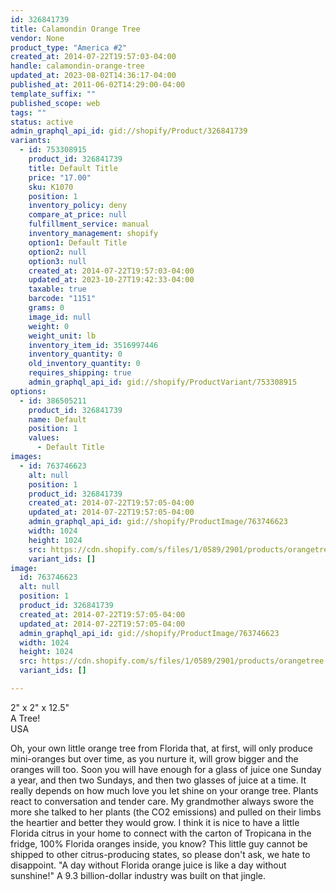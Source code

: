 ```yaml
---
id: 326841739
title: Calamondin Orange Tree
vendor: None
product_type: "America #2"
created_at: 2014-07-22T19:57:03-04:00
handle: calamondin-orange-tree
updated_at: 2023-08-02T14:36:17-04:00
published_at: 2011-06-02T14:29:00-04:00
template_suffix: ""
published_scope: web
tags: ""
status: active
admin_graphql_api_id: gid://shopify/Product/326841739
variants:
  - id: 753308915
    product_id: 326841739
    title: Default Title
    price: "17.00"
    sku: K1070
    position: 1
    inventory_policy: deny
    compare_at_price: null
    fulfillment_service: manual
    inventory_management: shopify
    option1: Default Title
    option2: null
    option3: null
    created_at: 2014-07-22T19:57:03-04:00
    updated_at: 2023-10-27T19:42:33-04:00
    taxable: true
    barcode: "1151"
    grams: 0
    image_id: null
    weight: 0
    weight_unit: lb
    inventory_item_id: 3516997446
    inventory_quantity: 0
    old_inventory_quantity: 0
    requires_shipping: true
    admin_graphql_api_id: gid://shopify/ProductVariant/753308915
options:
  - id: 386505211
    product_id: 326841739
    name: Default
    position: 1
    values:
      - Default Title
images:
  - id: 763746623
    alt: null
    position: 1
    product_id: 326841739
    created_at: 2014-07-22T19:57:05-04:00
    updated_at: 2014-07-22T19:57:05-04:00
    admin_graphql_api_id: gid://shopify/ProductImage/763746623
    width: 1024
    height: 1024
    src: https://cdn.shopify.com/s/files/1/0589/2901/products/orangetree.jpeg?v=1406073425
    variant_ids: []
image:
  id: 763746623
  alt: null
  position: 1
  product_id: 326841739
  created_at: 2014-07-22T19:57:05-04:00
  updated_at: 2014-07-22T19:57:05-04:00
  admin_graphql_api_id: gid://shopify/ProductImage/763746623
  width: 1024
  height: 1024
  src: https://cdn.shopify.com/s/files/1/0589/2901/products/orangetree.jpeg?v=1406073425
  variant_ids: []

---
```


2" x 2" x 12.5"  
A Tree!  
USA

Oh, your own little orange tree from Florida that, at first, will only produce mini-oranges but over time, as you nurture it, will grow bigger and the oranges will too. Soon you will have enough for a glass of juice one Sunday a year, and then two Sundays, and then two glasses of juice at a time. It really depends on how much love you let shine on your orange tree. Plants react to conversation and tender care. My grandmother always swore the more she talked to her plants (the CO2 emissions) and pulled on their limbs the heartier and better they would grow. I think it is nice to have a little Florida citrus in your home to connect with the carton of Tropicana in the fridge, 100% Florida oranges inside, you know? This little guy cannot be shipped to other citrus-producing states, so please don't ask, we hate to disappoint. "A day without Florida orange juice is like a day without sunshine!" A 9.3 billion-dollar industry was built on that jingle.